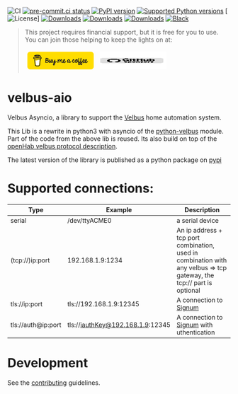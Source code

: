 ![CI](https://github.com/Cereal2nd/velbus-aio/actions/workflows/main.yml/badge.svg)
[![pre-commit.ci status](https://results.pre-commit.ci/badge/github/Cereal2nd/velbus-aio/master.svg)](https://results.pre-commit.ci/latest/github/Cereal2nd/velbus-aio/master)
[![PyPI version](https://badge.fury.io/py/velbus-aio.svg)](https://badge.fury.io/py/velbus-aio)
[![Supported Python versions](https://img.shields.io/pypi/pyversions/velbus-aio.svg)](https://github.com/Cereal2nd/velbus-aio)
[![License](https://img.shields.io/github/license/Cereal2nd/velbus-aio)]
[![Downloads](https://pepy.tech/badge/velbus-aio)](https://pepy.tech/project/velbus-aio)
[![Downloads](https://pepy.tech/badge/velbus-aio/month)](https://pepy.tech/project/velbus-aio)
[![Downloads](https://pepy.tech/badge/velbus-aio/week)](https://pepy.tech/project/velbus-aio)
[![Black](https://img.shields.io/badge/code%20style-black-000000.svg)](https://github.com/psf/black)

> This project requires financial support, but it is free for you to use. You can join those helping to keep the lights on at:
>
> [<img src="https://raw.githubusercontent.com/Cereal2nd/hassio-velbusd/refs/heads/main/images/bmc-button.svg" width=150 height=40 style="margin: 5px"/>](https://buymeacoffee.com/cereal2nd) [<img src="https://raw.githubusercontent.com/Cereal2nd/hassio-velbusd/refs/heads/main/images/github-sponsors-button.svg" width=150 height=40 style="margin: 5px"/>](https://github.com/sponsors/Cereal2nd/)

# velbus-aio

Velbus Asyncio, a library to support the [Velbus](https://www.velbus.eu/) home automation system.

This Lib is a rewrite in python3 with asyncio of the [python-velbus](https://github.com/thomasdelaet/python-velbus/) module.
Part of the code from the above lib is reused.
Its also build on top of the [openHab velbus protocol description](https://github.com/StefCoene/moduleprotocol).

The latest version of the library is published as a python package on [pypi](https://pypi.org/project/velbus-aio/)

# Supported connections:

| Type               | Example                          | Description                                                                                                           |
| ------------------ | -------------------------------- | --------------------------------------------------------------------------------------------------------------------- |
| serial             | /dev/ttyACME0                    | a serial device                                                                                                       |
| (tcp://)ip:port    | 192.168.1.9:1234                 | An ip address + tcp port combination, used in combination with any velbus => tcp gateway, the tcp:// part is optional |
| tls://ip:port      | tls://192.168.1.9:12345          | A connection to [Signum](https://www.velbus.eu/products/view/?id=458140)                                              |
| tls://auth@ip:port | tls://iauthKey@192.168.1.9:12345 | A connection to [Signum](https://www.velbus.eu/products/view/?id=458140) with uthentication                           |

# Development

See the [contributing](https://github.com/Cereal2nd/velbus-aio/blob/master/CONTRIBUTING.md) guidelines.

